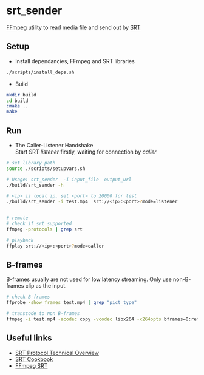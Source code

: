 # srt_sender
[FFmpeg](https://github.com/FFmpeg/FFmpeg) utility to read media file and send out by [SRT](https://github.com/Haivision/srt)

## Setup
- Install dependancies, FFmpeg and SRT libraries
```bash
./scripts/install_deps.sh
```
- Build
```bash
mkdir build
cd build
cmake ..
make
```

## Run
- The Caller-Listener Handshake <br>
Start SRT *listener* firstly, waiting for connection by *caller*

```bash
# set library path
source ./scripts/setupvars.sh

# Usage: srt_sender  -i input_file  output_url
./build/srt_sender -h

# <ip> is local ip, set <port> to 20000 for test
./build/srt_sender -i test.mp4  srt://<ip>:<port>?mode=listener


# remote
# check if srt supported
ffmpeg -protocols | grep srt

# playback
ffplay srt://<ip>:<port>?mode=caller
```

## B-frames
B-frames usually are not used for low latency streaming. Only use non-B-frames clip as the input.

```bash
# check B-frames
ffprobe -show_frames test.mp4 | grep "pict_type"

# transcode to non B-frames
ffmpeg -i test.mp4 -acodec copy -vcodec libx264 -x264opts bframes=0:ref=1 non-b-frames-test.mp4
```

## Useful links
- [SRT Protocol Technical Overview](https://github.com/Haivision/srt)
- [SRT Cookbook](https://srtlab.github.io/srt-cookbook/apps/ffmpeg/)
- [FFmpeg SRT](https://ffmpeg.org/ffmpeg-protocols.html#srt)

